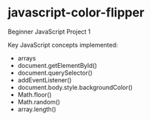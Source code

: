 # javascript-color-flipper #

Beginner JavaScript Project 1

Key JavaScript concepts implemented:
* arrays
* document.getElementById()
* document.querySelector()
* addEventListener()
* document.body.style.backgroundColor()
* Math.floor()
* Math.random()
* array.length()